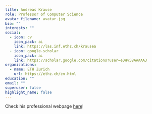 ```yaml
---
title: Andreas Krause
role: Professor of Computer Science
avatar_filename: avatar.jpg
bio: ""
interests: ""
social:
  - icon: cv
    icon_pack: ai
    link: https://las.inf.ethz.ch/krausea
  - icon: google-scholar
    icon_pack: ai
    link: https://scholar.google.com/citations?user=eDHv58AAAAAJ
organizations:
  - name: ETH Zurich
    url: https://ethz.ch/en.html
education: ""
email: ""
superuser: false
highlight_name: false
---
```

Check his professional webpage [here](https://las.inf.ethz.ch/krausea)!